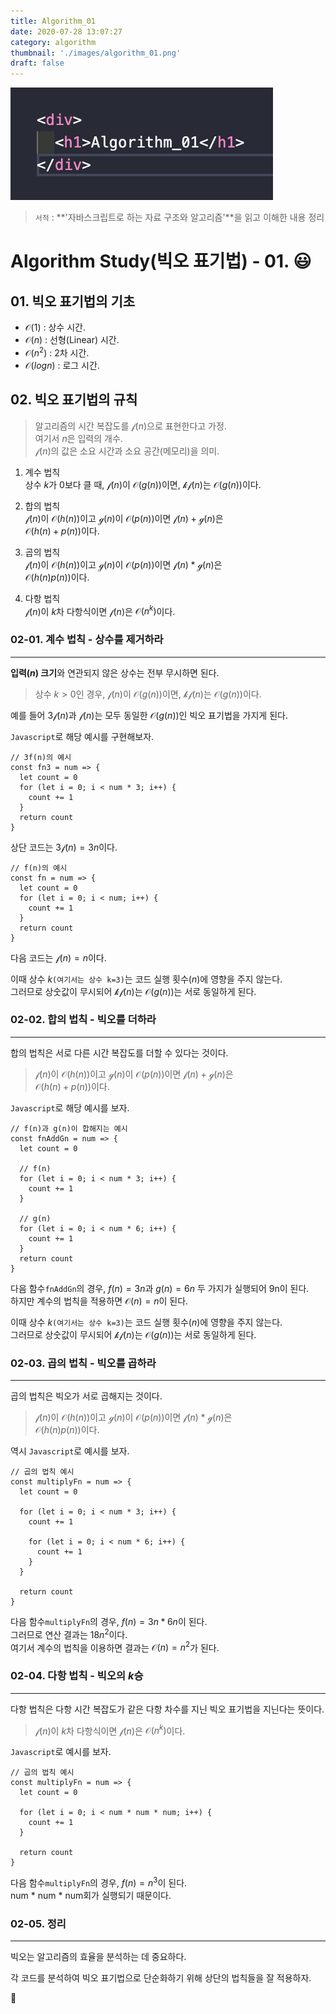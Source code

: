 ```yaml
---
title: Algorithm_01
date: 2020-07-28 13:07:27
category: algorithm
thumbnail: './images/algorithm_01.png'
draft: false
---
```


![](./images/algorithm_01.png)

> `서적` : **'자바스크립트로 하는 자료 구조와 알고리즘'**을 읽고 이해한 내용 정리

# Algorithm Study(빅오 표기법) - 01. 😃

## 01. 빅오 표기법의 기초

- $\mathcal{O}(1)$ : 상수 시간.
- $\mathcal{O}(n)$ : 선형(Linear) 시간.
- $\mathcal{O}(n^2)$ : 2차 시간.
- $\mathcal{O}(log{}n)$ : 로그 시간.

## 02. 빅오 표기법의 규칙

> 알고리즘의 시간 복잡도를 $\mathcal{f}(n)$으로 표현한다고 가정.  
> 여기서 $n$은 입력의 개수.  
> $\mathcal{f}(n)$의 값은 소요 시간과 소요 공간(메모리)을 의미.

1. 계수 법칙  
   상수 $k$가 $0$보다 클 때, $\mathcal{f}(n)$이 $\mathcal{O}(g(n))$이면, $\mathcal{kf}(n)$는 $\mathcal{O}(g(n))$이다.

2. 합의 법칙  
   $\mathcal{f}(n)$이 $\mathcal{O}(h(n))$이고 $\mathcal{g}(n)$이 $\mathcal{O}(p(n))$이면 $\mathcal{f}(n) + \mathcal{g}(n)$은  
   $\mathcal{O}(h(n) + p(n))$이다.

3. 곱의 법칙  
   $\mathcal{f}(n)$이 $\mathcal{O}(h(n))$이고 $\mathcal{g}(n)$이 $\mathcal{O}(p(n))$이면 $\mathcal{f}(n) * \mathcal{g}(n)$은  
   $\mathcal{O}(h(n)p(n))$이다.

4. 다항 법칙  
   $\mathcal{f}(n)$이 $k$차 다항식이면 $\mathcal{f}(n)$은 $\mathcal{O}(n^k)$이다.

### 02-01. 계수 법칙 - 상수를 제거하라

---

**입력($n$) 크기**와 연관되지 않은 상수는 전부 무시하면 된다.

> 상수 $k > 0$인 경우, $\mathcal{f}(n)$이 $\mathcal{O}(g(n))$이면, $\mathcal{kf}(n)$는 $\mathcal{O}(g(n))$이다.

예를 들어 $3\mathcal{f}(n)$과 $\mathcal{f}(n)$는 모두 동일한 $\mathcal{O}(g(n))$인 빅오 표기법을 가지게 된다.

`Javascript`로 해당 예시를 구현해보자.

```js{1}
// 3f(n)의 예시
const fn3 = num => {
  let count = 0
  for (let i = 0; i < num * 3; i++) {
    count += 1
  }
  return count
}
```

상단 코드는 $3\mathcal{f}(n)=3n$이다.

```js{1}
// f(n)의 예시
const fn = num => {
  let count = 0
  for (let i = 0; i < num; i++) {
    count += 1
  }
  return count
}
```

다음 코드는 $\mathcal{f}(n)=n$이다.

이때 상수 $k$`(여기서는 상수 k=3)`는 코드 실행 횟수($n$)에 영향을 주지 않는다.  
그러므로 상숫값이 무시되어 $\mathcal{kf}(n)$는 $\mathcal{O}(g(n))$는 서로 동일하게 된다.

### 02-02. 합의 법칙 - 빅오를 더하라

---

합의 법칙은 서로 다른 시간 복잡도를 더할 수 있다는 것이다.

> $\mathcal{f}(n)$이 $\mathcal{O}(h(n))$이고 $\mathcal{g}(n)$이 $\mathcal{O}(p(n))$이면 $\mathcal{f}(n) + \mathcal{g}(n)$은  
> $\mathcal{O}(h(n) + p(n))$이다.

`Javascript`로 해당 예시를 보자.

```js{1}
// f(n)과 g(n)이 합해지는 예시
const fnAddGn = num => {
  let count = 0

  // f(n)
  for (let i = 0; i < num * 3; i++) {
    count += 1
  }

  // g(n)
  for (let i = 0; i < num * 6; i++) {
    count += 1
  }
  return count
}
```

다음 함수`fnAddGn`의 경우, $f(n)=3n$과 $g(n)=6n$ 두 가지가 실행되어 9n이 된다.  
하지만 계수의 법칙을 적용하면 $\mathcal{O}(n)=n$이 된다.

이때 상수 $k$`(여기서는 상수 k=3)`는 코드 실행 횟수($n$)에 영향을 주지 않는다.  
그러므로 상숫값이 무시되어 $\mathcal{kf}(n)$는 $\mathcal{O}(g(n))$는 서로 동일하게 된다.

### 02-03. 곱의 법칙 - 빅오를 곱하라

---

곱의 법칙은 빅오가 서로 곱해지는 것이다.

> $\mathcal{f}(n)$이 $\mathcal{O}(h(n))$이고 $\mathcal{g}(n)$이 $\mathcal{O}(p(n))$이면 $\mathcal{f}(n) * \mathcal{g}(n)$은  
> $\mathcal{O}(h(n)p(n))$이다.

역시 `Javascript`로 예시를 보자.

```js{1}
// 곱의 법칙 예시
const multiplyFn = num => {
  let count = 0

  for (let i = 0; i < num * 3; i++) {
    count += 1

    for (let i = 0; i < num * 6; i++) {
      count += 1
    }
  }

  return count
}
```

다음 함수`multiplyFn`의 경우, $f(n)=3n*6n$이 된다.  
그러므로 연산 결과는 $18n^2$이다.  
여기서 계수의 법칙을 이용하면 결과는 $\mathcal{O}(n)=n^2$가 된다.

### 02-04. 다항 법칙 - 빅오의 $k$승

---

다항 법칙은 다항 시간 복잡도가 같은 다항 차수를 지닌 빅오 표기법을 지닌다는 뜻이다.

> $\mathcal{f}(n)$이 $k$차 다항식이면 $\mathcal{f}(n)$은 $\mathcal{O}(n^k)$이다.

`Javascript`로 예시를 보자.

```js{1}
// 곱의 법칙 예시
const multiplyFn = num => {
  let count = 0

  for (let i = 0; i < num * num * num; i++) {
    count += 1
  }

  return count
}
```

다음 함수`multiplyFn`의 경우, $f(n)=n^3$이 된다.  
num \* num \* num회가 실행되기 때문이다.

### 02-05. 정리

---

빅오는 알고리즘의 효율을 분석하는 데 중요하다.

각 코드를 분석하여 빅오 표기법으로 단순화하기 위해 상단의 법칙들을 잘 적용하자.

👋
